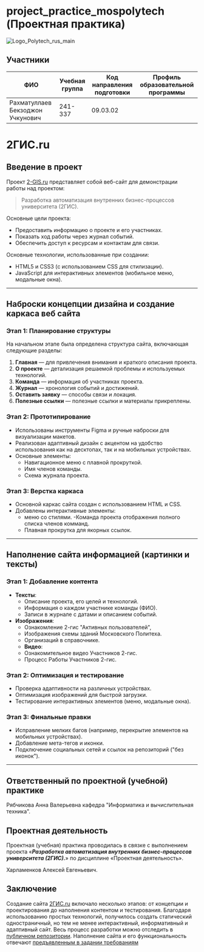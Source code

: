 # project_practice_mospolytech (Проектная практика)

![Logo_Polytech_rus_main](https://github.com/user-attachments/assets/cbce0172-414f-45ed-8f35-0f10ea5af6ee)

## Участники
| ФИО | Учебная группа | Код направления подготовки | Профиль образовательной программы |
|-|-|-|-|
| Рахматуллаев Бекзоджон Учкунович  | 241-337 | 09.03.02 |  |

# 2ГИС.ru
### 

## Введение в проект

Проект [2-GIS.ru](/) представляет собой веб-сайт для демонстрации работы над проектом: 
> Разработка автоматизация внутренних бизнес-процессов университета (2ГИС).

Основные цели проекта:
- Предоставить информацию о проекте и его участниках.
- Показать ход работы через журнал событий.
- Обеспечить доступ к ресурсам и контактам для связи.

Основные технологии, использованные при создании:
- HTML5 и CSS3 (с использованием CSS для стилизации).
- JavaScript для интерактивных элементов (мобильное меню, модальные окна).

---

## Наброски концепции дизайна и создание каркаса веб сайта

### Этап 1: Планирование структуры
На начальном этапе была определена структура сайта, включающая следующие разделы:
1. **Главная** — для привлечения внимания и краткого описания проекта.
2. **О проекте** — детализация решаемой проблемы и используемых технологий.
3. **Команда** — информация об участниках проекта.
4. **Журнал** — хронология событий и достижений.
5. **Оставить заявку** — способы связи и локация.
6. **Полезные ссылки** — полезные ссылки и материалы прикреплены.

### Этап 2: Прототипирование
- Использованы инструменты Figma и ручные наброски для визуализации макетов.
- Реализован адаптивный дизайн с акцентом на удобство использования как на десктопах, так и на мобильных устройствах.
- Основные элементы:
  - Навигационное меню с плавной прокруткой.
  - Имя членов команды.
  - Схема журнала проекта.

### Этап 3: Верстка каркаса
- Основной каркас сайта создан с использованием HTML и CSS.
- Добавлены интерактивные элементы:
  - меню со стилями.
  -Команда проекта отображения полного списка членов комманд.
  - Плавная прокрутка для якорных ссылок.
---

## Наполнение сайта информацией (картинки и тексты)

### Этап 1: Добавление контента
- **Тексты**:
  - Описание проекта, его целей и технологий.
  - Информация о каждом участнике команды (ФИО).
  - Записи в журнале с датами и описанием событий.
- **Изображения**:
  - Ознакомление 2-гис "Активных пользователей",   
  - Изображения схемы зданий Московского Политеха.
  - Организаций в справочнике.
  - **Видео**:
  - Ознакомительное видео Участников 2-гис.
  - Процесс Работы Участников 2-гис.

### Этап 2: Оптимизация и тестирование
- Проверка адаптивности на различных устройствах.
- Оптимизация изображений для быстрой загрузки.
- Тестирование интерактивных элементов (меню, модальные окна).

### Этап 3: Финальные правки
- Исправление мелких багов (например, перекрытие элементов на мобильных устройствах).
- Добавление мета-тегов и иконки.
- Подключение социальных сетей и ссылок на репозиторий ("без иконок").
---
## Ответственный по проектной (учебной) практике

Рябчикова Анна Валерьевна кафедра "Информатика и вычислительная техника".

## Проектная деятельность

Проектная (учебная) практика проводилась в связке с выполнением проекта «***Разработка автоматизация внутренних бизнес-процессов университета (2ГИС).***» по дисциплине «Проектная деятельность».

Харламенков Алексей Евгеньевич.

## Заключение
Создание сайта [2ГИС.ru]() включало несколько этапов: от концепции и проектирования до наполнения контентом и тестирования. Благодаря использованию простых технологий, получилось создать статический одностраничный, но тем не менее интерактивный, информативный и адаптивный сайт. Весь процесс разработки можно отследить в [публичном репозитории](). Наполнение сайта и его функциональность отвечают [предъявленным в задании требованиям]()
